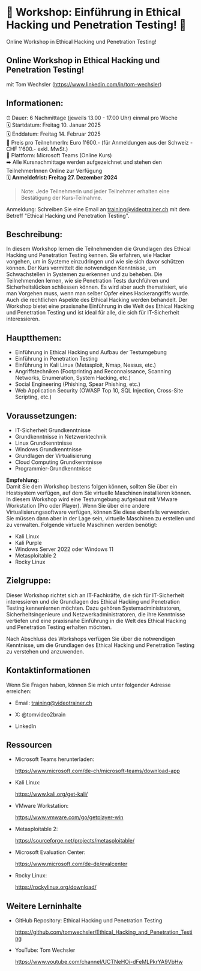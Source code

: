 # 📢  Workshop: Einführung in Ethical Hacking und Penetration Testing! 📢
Online Workshop in Ethical Hacking und Penetration Testing!

## Online Workshop in Ethical Hacking und Penetration Testing!
mit Tom Wechsler (https://www.linkedin.com/in/tom-wechsler)

## Informationen:
⏰ Dauer: 6 Nachmittage (jeweils 13.00 - 17.00 Uhr) einmal pro Woche  
🗓️ Startdatum: Freitag 10. Januar 2025  
🗓️ Enddatum:  Freitag 14. Februar 2025  
💸 Preis pro TeilnehmerIn: Euro 1'600.- (für Anmeldungen aus der Schweiz - CHF 1'600.- exkl. MwSt.)  
📍 Plattform: Microsoft Teams (Online Kurs)  
➡️ Alle Kursnachmittage werden aufgezeichnet und stehen den TeilnehmerInnen Online zur Verfügung  
🗓️ **Anmeldefrist: Freitag 27. Dezember 2024**  

> Note: Jede Teilnehmerin und jeder Teilnehmer erhalten eine Bestätigung der Kurs-Teilnahme.

Anmeldung: Schreiben Sie eine Email an training@videotrainer.ch mit dem Betreff "Ethical Hacking und Penetration Testing".  

## Beschreibung:
In diesem Workshop lernen die Teilnehmenden die Grundlagen des Ethical Hacking und Penetration Testing kennen. Sie erfahren, wie Hacker vorgehen, um in Systeme einzudringen und wie sie sich davor schützen können. Der Kurs vermittelt die notwendigen Kenntnisse, um Schwachstellen in Systemen zu erkennen und zu beheben. Die Teilnehmenden lernen, wie sie Penetration Tests durchführen und Sicherheitslücken schliessen können. Es wird aber auch thematisiert, wie man Vorgehen muss, wenn man selber Opfer eines Hackerangriffs wurde. Auch die rechtlichen Aspekte des Ethical Hacking werden behandelt. Der Workshop bietet eine praxisnahe Einführung in die Welt des Ethical Hacking und Penetration Testing und ist ideal für alle, die sich für IT-Sicherheit interessieren.

## Hauptthemen:
- Einführung in Ethical Hacking und Aufbau der Testumgebung
- Einführung in Penetration Testing
- Einführung in Kali Linux (Metasploit, Nmap, Nessus, etc.)
- Angriffstechniken (Footprinting and Reconnaissance, Scanning Networks, Enumeration, System Hacking, etc.)
- Social Engineering (Phishing, Spear Phishing, etc.)
- Web Application Security (OWASP Top 10, SQL Injection, Cross-Site Scripting, etc.)

## Voraussetzungen:
- IT-Sicherheit Grundkenntnisse
- Grundkenntnisse in Netzwerktechnik
- Linux Grundkenntnisse
- Windows Grundkenntnisse
- Grundlagen der Virtualisierung
- Cloud Computing Grundkenntnisse
- Programmier-Grundkenntnisse

**Empfehlung:**  
Damit Sie dem Workshop bestens folgen können, sollten Sie über ein Hostsystem verfügen, auf dem Sie virtuelle Maschinen installieren können. In diesem Workshop wird eine Testumgebung
aufgebaut mit VMware Workstation (Pro oder Player). Wenn Sie über eine andere Virtualisierungssoftware verfügen, können Sie diese ebenfalls verwenden. Sie müssen dann aber in der Lage sein, virtuelle Maschinen zu erstellen und zu verwalten. Folgende virtuelle Maschinen werden benötigt:
- Kali Linux
- Kali Purple
- Windows Server 2022 oder Windows 11
- Metasploitable 2
- Rocky Linux

## Zielgruppe:
Dieser Workshop richtet sich an IT-Fachkräfte, die sich für IT-Sicherheit interessieren und die Grundlagen des Ethical Hacking und Penetration Testing kennenlernen möchten. Dazu gehören Systemadministratoren, Sicherheitsingenieure und Netzwerkadministratoren, die ihre Kenntnisse vertiefen und eine praxisnahe Einführung in die Welt des Ethical Hacking und Penetration Testing erhalten möchten.

Nach Abschluss des Workshops verfügen Sie über die notwendigen Kenntnisse, um die Grundlagen des Ethical Hacking und Penetration Testing zu verstehen und anzuwenden.

## Kontaktinformationen
Wenn Sie Fragen haben, können Sie mich unter folgender Adresse erreichen:

- Email: training@videotrainer.ch

- X: @tomvideo2brain

- LinkedIn

## Ressourcen
- Microsoft Teams herunterladen:

  https://www.microsoft.com/de-ch/microsoft-teams/download-app

- Kali Linux:

  https://www.kali.org/get-kali/

- VMware Workstation:

  https://www.vmware.com/go/getplayer-win

- Metasploitable 2:

  https://sourceforge.net/projects/metasploitable/

- Microsoft Evaluation Center:

  https://www.microsoft.com/de-de/evalcenter

- Rocky Linux:
    
  https://rockylinux.org/download/

## Weitere Lerninhalte
- GitHub Repository: Ethical Hacking und Penetration Testing

  https://github.com/tomwechsler/Ethical_Hacking_and_Penetration_Testing

- YouTube: Tom Wechsler
  
  https://www.youtube.com/channel/UCTNeHOi-dFeMLPkrYA9VbHw
